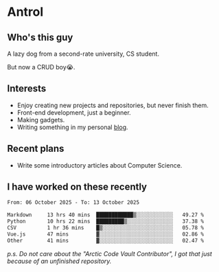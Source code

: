 # Antrol

## Who's this guy

A lazy dog from a second-rate university, CS student.

But now a CRUD boy😭.

## Interests

* Enjoy creating new projects and repositories, but never finish them.
* Front-end development, just a beginner.
* Making gadgets.
* Writing something in my personal [blog](https://blog.antrol.xyz/).

## Recent plans

* Write some introductory articles about Computer Science.

<!--
* Try to develop a website for [Anime4KCPP](https://github.com/TianZerL/Anime4KCPP).
* Develop a Markdown renderer which user can customize its css, of course it is GUI-based.~~(If I could finish  it before getting bored)~~
* Work with my [teammates](https://github.com/SWJTU-Lazy-Dogs).
* Find something interests me, as a hobby after finishing my ~~boring~~ homework.
-->

## I have worked on these recently

<!--START_SECTION:waka-->

```txt
From: 06 October 2025 - To: 13 October 2025

Markdown     13 hrs 40 mins  ████████████▒░░░░░░░░░░░░   49.27 %
Python       10 hrs 22 mins  █████████▒░░░░░░░░░░░░░░░   37.38 %
CSV          1 hr 36 mins    █▒░░░░░░░░░░░░░░░░░░░░░░░   05.78 %
Vue.js       47 mins         ▓░░░░░░░░░░░░░░░░░░░░░░░░   02.86 %
Other        41 mins         ▓░░░░░░░░░░░░░░░░░░░░░░░░   02.47 %
```

<!--END_SECTION:waka-->

*p.s.  Do not care about the "Arctic Code Vault Contributor", I got that just because of an unfinished repository.*

<!--
**qzmlgfj/qzmlgfj** is a ✨ _special_ ✨ repository because its `README.md` (this file) appears on your GitHub profile.

Here are some ideas to get you started:

- 🔭 I’m currently working on ...
- 🌱 I’m currently learning ...
- 👯 I’m looking to collaborate on ...
- 🤔 I’m looking for help with ...
- 💬 Ask me about ...
- 📫 How to reach me: ...
- 😄 Pronouns: ...
- ⚡ Fun fact: ...
-->

